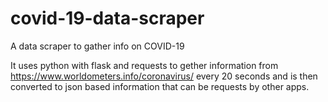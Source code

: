 # covid-19-data-scraper
A data scraper to gather info on COVID-19

It uses python with flask and requests to gether information from https://www.worldometers.info/coronavirus/ every 20 seconds and is then converted to json based information that can be requests by other apps.
